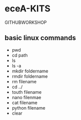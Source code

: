 # eceA-KITS
GITHUBWORKSHOP
## basic linux commands
- pwd
- cd path
- ls
- ls -a
- mkdir foldername
- rmdir foldername
- rm filename
- cd ../
- touth filename
- nano filenmae
- cat filename
- python filename
- clear
 
